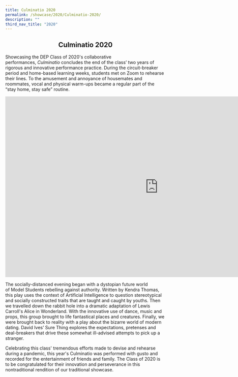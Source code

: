 ```yaml
---
title: Culminatio 2020
permalink: /showcase/2020/Culminatio-2020/
description: ""
third_nav_title: "2020"
---
```

## <center> Culminatio 2020 </center>

Showcasing the DEP Class of 2020's collaborative performances,&nbsp;_Culminatio_&nbsp;concludes the end of the class’ two years of rigorous and innovative performance practice. During the circuit-breaker period and home-based learning weeks, students met on Zoom to rehearse their lines. To the amusement and annoyance of housemates and roommates, vocal and physical warm-ups became a regular part of the “stay home, stay safe” routine.

<iframe allowfullscreen="true" height="569" width="960" frameborder="0" src="https://docs.google.com/presentation/d/e/2PACX-1vTgGwdl803qJSU0CitniQmQLGHedigRjUPFme4mrwCImNaHqpkasUk2jtiMn3FEEZhqd8FCjmQLeGx_/embed?start=false&amp;loop=false&amp;delayms=3000"></iframe>

The socially-distanced evening began with a dystopian future world of&nbsp;Model Students&nbsp;rebelling against authority. Written by Kendra Thomas, this play uses the context of Artificial Intelligence to question stereotypical and socially constructed traits that are taught and caught by youths. Then we travelled down the rabbit hole into a dramatic adaptation of Lewis Carroll's&nbsp;Alice in Wonderland. With the innovative use of dance, music and props, this group brought to life fantastical places and creatures. Finally, we were brought back to reality with a play about the bizarre world of modern dating. David Ives’&nbsp;Sure Thing&nbsp;explores the expectations, pretenses and deal-breakers that drive these somewhat ill-advised attempts to pick up a stranger.

Celebrating this class' tremendous efforts made to devise and rehearse during a pandemic, this year's Culminatio was performed with gusto and recorded for the entertainment of friends and family. The Class of 2020 is to be congratulated for their innovation and perseverance in this nontraditional rendition of our traditional showcase.